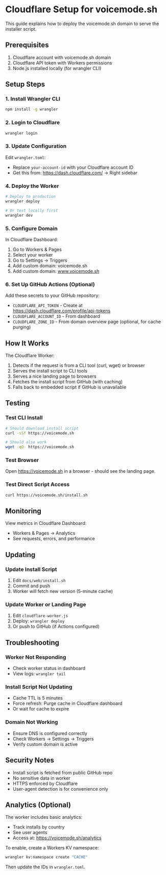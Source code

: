 # Cloudflare Setup for voicemode.sh

This guide explains how to deploy the voicemode.sh domain to serve the installer script.

## Prerequisites

1. Cloudflare account with voicemode.sh domain
2. Cloudflare API token with Workers permissions
3. Node.js installed locally (for wrangler CLI)

## Setup Steps

### 1. Install Wrangler CLI

```bash
npm install -g wrangler
```

### 2. Login to Cloudflare

```bash
wrangler login
```

### 3. Update Configuration

Edit `wrangler.toml`:
- Replace `your-account-id` with your Cloudflare account ID
- Get this from: https://dash.cloudflare.com/ → Right sidebar

### 4. Deploy the Worker

```bash
# Deploy to production
wrangler deploy

# Or test locally first
wrangler dev
```

### 5. Configure Domain

In Cloudflare Dashboard:
1. Go to Workers & Pages
2. Select your worker
3. Go to Settings → Triggers
4. Add custom domain: voicemode.sh
5. Add custom domain: www.voicemode.sh

### 6. Set Up GitHub Actions (Optional)

Add these secrets to your GitHub repository:
- `CLOUDFLARE_API_TOKEN` - Create at https://dash.cloudflare.com/profile/api-tokens
- `CLOUDFLARE_ACCOUNT_ID` - From dashboard
- `CLOUDFLARE_ZONE_ID` - From domain overview page (optional, for cache purging)

## How It Works

The Cloudflare Worker:
1. Detects if the request is from a CLI tool (curl, wget) or browser
2. Serves the install script to CLI tools
3. Serves a nice landing page to browsers
4. Fetches the install script from GitHub (with caching)
5. Falls back to embedded script if GitHub is unavailable

## Testing

### Test CLI Install
```bash
# Should download install script
curl -sSf https://voicemode.sh

# Should also work
wget -qO- https://voicemode.sh
```

### Test Browser
Open https://voicemode.sh in a browser - should see the landing page.

### Test Direct Script Access
```bash
curl https://voicemode.sh/install.sh
```

## Monitoring

View metrics in Cloudflare Dashboard:
- Workers & Pages → Analytics
- See requests, errors, and performance

## Updating

### Update Install Script
1. Edit `docs/web/install.sh`
2. Commit and push
3. Worker will fetch new version (5-minute cache)

### Update Worker or Landing Page
1. Edit `cloudflare-worker.js`
2. Deploy: `wrangler deploy`
3. Or push to GitHub (if Actions configured)

## Troubleshooting

### Worker Not Responding
- Check worker status in dashboard
- View logs: `wrangler tail`

### Install Script Not Updating
- Cache TTL is 5 minutes
- Force refresh: Purge cache in Cloudflare dashboard
- Or wait for cache to expire

### Domain Not Working
- Ensure DNS is configured correctly
- Check Workers → Settings → Triggers
- Verify custom domain is active

## Security Notes

- Install script is fetched from public GitHub repo
- No sensitive data in worker
- HTTPS enforced by Cloudflare
- User-agent detection is for convenience only

## Analytics (Optional)

The worker includes basic analytics:
- Track installs by country
- See user agents
- Access at: https://voicemode.sh/analytics

To enable, create a Workers KV namespace:
```bash
wrangler kv:namespace create "CACHE"
```

Then update the IDs in `wrangler.toml`.